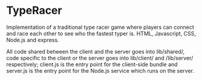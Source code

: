 # TypeRacer
Implementation of a traditional type racer game where players can connect and race each other to see who the fastest typer is. HTML, Javascript, CSS, Node.js and express.

All code shared between the client and the server goes into lib/shared/, code specific to the client or the server goes into lib/client/ and /lib/server/ respectively; client.js is the entry point for the client-side bundle and server.js is the entry point for the Node.js service which runs on the server.
